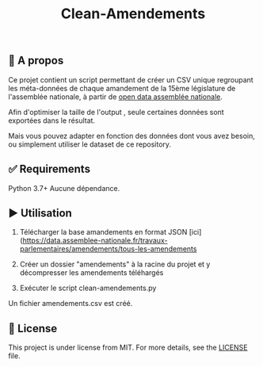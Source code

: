 <div align="center" id="top"> 


  <!-- <a href="https://{{app_url}}.netlify.app">Demo</a> -->
</div>

<h1 align="center">Clean-Amendements</h1>

<br>

## :dart: A propos ##

Ce projet contient un script permettant de créer un CSV unique regroupant les méta-données de chaque amandement de la 15ème législature de l'assemblée nationale, à partir de [open data assemblée nationale](https://data.assemblee-nationale.fr/travaux-parlementaires/amendements/tous-les-amendements).


Afin d'optimiser la taille de l'output , seule certaines données sont exportées dans le résultat.

Mais vous pouvez adapter en fonction des données dont vous avez besoin, ou simplement utiliser le dataset de ce repository. 


## :white_check_mark: Requirements ##

Python 3.7+
Aucune dépendance.


## ▶️ Utilisation ##

1. Télécharger la base amandements en format JSON [ici](https://data.assemblee-nationale.fr/travaux-parlementaires/amendements/tous-les-amendements

2. Créer un dossier "amendements" à la racine du projet et y décompresser les amendements téléhargés

3. Exécuter le script clean-amendements.py

Un fichier amendements.csv est créé.

## :memo: License ##

This project is under license from MIT. For more details, see the [LICENSE](LICENSE.md) file.


